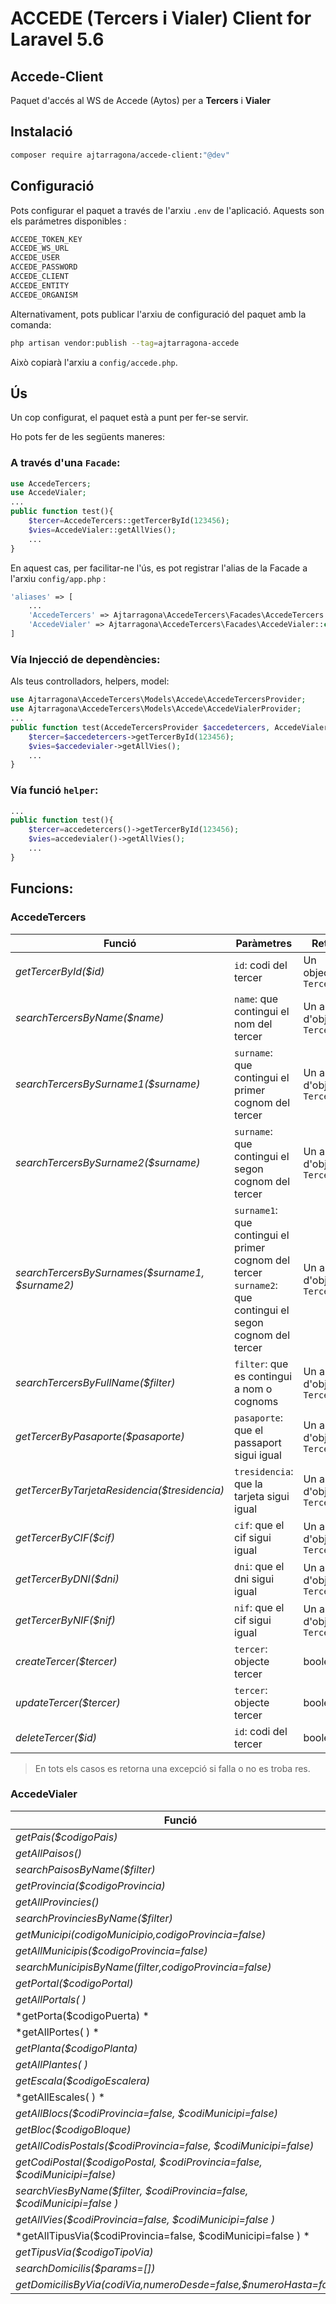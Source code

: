 # ACCEDE (Tercers i Vialer) Client for Laravel 5.6

## Accede-Client

Paquet d'accés al WS de Accede (Aytos) per a **Tercers** i **Vialer**


## Instalació

```bash
composer require ajtarragona/accede-client:"@dev"
```

## Configuració

Pots configurar el paquet a través de l'arxiu `.env` de l'aplicació. Aquests son els parámetres disponibles :
```bash
ACCEDE_TOKEN_KEY 
ACCEDE_WS_URL 
ACCEDE_USER 
ACCEDE_PASSWORD 
ACCEDE_CLIENT 
ACCEDE_ENTITY 
ACCEDE_ORGANISM 
```
Alternativament, pots publicar l'arxiu de configuració del paquet amb la comanda:

```bash
php artisan vendor:publish --tag=ajtarragona-accede
```

Això copiarà l'arxiu a `config/accede.php`.



## Ús

Un cop configurat, el paquet està a punt per fer-se servir. 

Ho pots fer de les següents maneres:

### A través d'una `Facade`:

```php
use AccedeTercers;
use AccedeVialer;
...
public function test(){
	$tercer=AccedeTercers::getTercerById(123456);
	$vies=AccedeVialer::getAllVies();
	...
}
```
En aquest cas, per facilitar-ne l'ús, es pot registrar l'alias de la Facade a l'arxiu `config/app.php` :

```php
'aliases' => [
	...
	'AccedeTercers' => Ajtarragona\AccedeTercers\Facades\AccedeTercers::class,
	'AccedeVialer' => Ajtarragona\AccedeTercers\Facades\AccedeVialer::class
]

```

### Vía Injecció de dependències:

Als teus controlladors, helpers, model:

```php
use Ajtarragona\AccedeTercers\Models\Accede\AccedeTercersProvider;
use Ajtarragona\AccedeTercers\Models\Accede\AccedeVialerProvider;
...
public function test(AccedeTercersProvider $accedetercers, AccedeVialerProvider $accedevialer){
	$tercer=$accedetercers->getTercerById(123456);
	$vies=$accedevialer->getAllVies();
	...
}
```

### Vía funció `helper`:
```php
...
public function test(){
	$tercer=accedetercers()->getTercerById(123456);
	$vies=accedevialer()->getAllVies();
	...
}
```


## Funcions:

### AccedeTercers
Funció | Paràmetres | Retorn 
--- | --- | --- 
*getTercerById($id)* | `id`: codi del tercer| Un objecte `Tercer` 
*searchTercersByName($name)* | `name`: que contingui el nom del tercer | Un array d'objectes `Tercer`
*searchTercersBySurname1($surname)* | `surname`: que contingui el primer cognom del tercer | Un array d'objectes `Tercer`
*searchTercersBySurname2($surname)* | `surname`: que contingui el segon cognom del tercer | Un array d'objectes `Tercer`
*searchTercersBySurnames($surname1, $surname2)* | `surname1`: que contingui el primer cognom del tercer<br/>`surname2`: que contingui el segon cognom del tercer | Un array d'objectes `Tercer`
*searchTercersByFullName($filter)* | `filter`: que es contingui a nom o cognoms | Un array d'objectes `Tercer`
*getTercerByPasaporte($pasaporte)* | `pasaporte`: que el passaport sigui igual | Un array d'objectes `Tercer`
*getTercerByTarjetaResidencia($tresidencia)* | `tresidencia`: que la tarjeta sigui igual | Un array d'objectes `Tercer`
*getTercerByCIF($cif)* | `cif`: que el cif sigui igual | Un array d'objectes `Tercer`
*getTercerByDNI($dni)* | `dni`: que el dni sigui igual | Un array d'objectes `Tercer`
*getTercerByNIF($nif)* | `nif`: que el cif sigui igual | Un array d'objectes `Tercer`
*createTercer($tercer)* | `tercer`: objecte tercer | boolea
*updateTercer($tercer)* | `tercer`: objecte tercer | boolea
*deleteTercer($id)* | `id`: codi del tercer | boolea

> En tots els casos es retorna una excepció si falla o no es troba res.


### AccedeVialer
Funció | Paràmetres | Retorn 
--- | --- | --- 
*getPais($codigoPais)* | |
*getAllPaisos()* | |
*searchPaisosByName($filter)* | |
*getProvincia($codigoProvincia)* | |
*getAllProvincies()* | |
*searchProvinciesByName($filter)* | |
*getMunicipi($codigoMunicipio,$codigoProvincia=false)* | |
*getAllMunicipis($codigoProvincia=false)* | |
*searchMunicipisByName($filter,$codigoProvincia=false)* | |
*getPortal($codigoPortal)* | |
*getAllPortals( )* | |
*getPorta($codigoPuerta) * | |
*getAllPortes( ) * | |
*getPlanta($codigoPlanta)* | |
*getAllPlantes( )* | |
*getEscala($codigoEscalera)* | |
*getAllEscales( ) * | |
*getAllBlocs($codiProvincia=false, $codiMunicipi=false)* | |
*getBloc($codigoBloque)* | |
*getAllCodisPostals($codiProvincia=false, $codiMunicipi=false)* | |
*getCodiPostal($codigoPostal, $codiProvincia=false, $codiMunicipi=false)* | |
*searchViesByName($filter, $codiProvincia=false, $codiMunicipi=false )* | |
*getAllVies($codiProvincia=false, $codiMunicipi=false )* | |
*getAllTipusVia($codiProvincia=false, $codiMunicipi=false ) * | |
*getTipusVia($codigoTipoVia)* | |
*searchDomicilis($params=[])* | |
*getDomicilisByVia($codiVia,$numeroDesde=false,$numeroHasta=false)* | |
